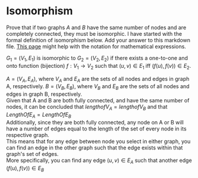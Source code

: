 # Isomorphism

Prove that if two graphs $A$ and $B$ have the same number of nodes and are
completely connected, they must be isomorphic. I have started with the formal
definition of isomorphism below. Add your answer to this markdown file. [This
page](https://docs.github.com/en/get-started/writing-on-github/working-with-advanced-formatting/writing-mathematical-expressions)
might help with the notation for mathematical expressions.

$G_1=(V_1 , E_1)$ is isomorphic to $G_2 = (V_2, E_2)$ if there exists a
one-to-one and onto function (bijection) $f: V_1 \rightarrow V_2$ such that $(u,v)
\in E_1$ iff $(f(u),f(v)) \in E_2$.

$A = (V_A , E_A)$, where $V_A$ and $E_A$ are the sets of all nodes and edges in graph A, respectively. $B = (V_B , E_B)$, where $V_B$ and $E_B$ are the sets of all nodes and edges in graph B, respectively.  
Given that A and B are both fully connected, and have the same number of nodes, it can be concluded that $length of V_A = length of V_B$ and that $LengthOfE_A = LengthOfE_B$  
Additionally, since they are both fully connected, any node on A or B will have a number of edges equal to the length of the set of every node in its respective graph.  
This means that for any edge between node you select in either graph, you can find an edge in the other graph such that the edge exists within that graph's set of edges.  
More specifically, you can find any edge $(u,v) \in E_A$ such that another edge $(f(u), f(v)) \in E_B$ 
